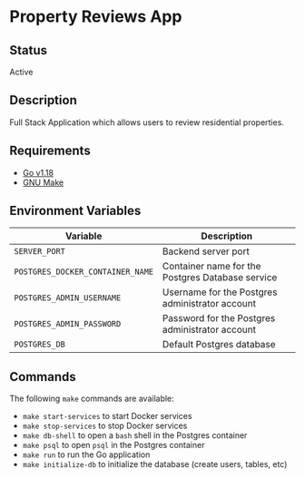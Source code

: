 # Property Reviews App

## Status

Active

## Description

Full Stack Application which allows users to review residential properties.

## Requirements

- [Go v1.18](https://go.dev/)
- [GNU Make](https://www.gnu.org/software/make/)

## Environment Variables

| Variable                         | Description                                      |
| -------------------------------- | ------------------------------------------------ |
| `SERVER_PORT`                    | Backend server port                              |
| `POSTGRES_DOCKER_CONTAINER_NAME` | Container name for the Postgres Database service |
| `POSTGRES_ADMIN_USERNAME`        | Username for the Postgres administrator account  |
| `POSTGRES_ADMIN_PASSWORD`        | Password for the Postgres administrator account  |
| `POSTGRES_DB`                    | Default Postgres database                        |

## Commands

The following `make` commands are available:

- `make start-services` to start Docker services
- `make stop-services` to stop Docker services
- `make db-shell` to open a `bash` shell in the Postgres container
- `make psql` to open `psql` in the Postgres container
- `make run` to run the Go application
- `make initialize-db` to initialize the database (create users, tables, etc)
